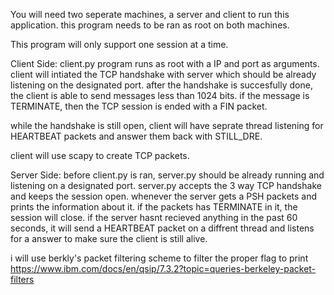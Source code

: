 You will need two seperate machines, a server and client to run this application.
this program needs to be ran as root on both machines.

This program will only support one session at a time.


Client Side:
client.py program runs as root with a IP and port as arguments. client will intiated the TCP handshake with server which should be already listening on the designated port. after the handshake is succesfully done, the client is able to send messages  less than 1024 bits. if the message is TERMINATE, then the TCP session is ended with a FIN packet.

while the handshake is still open, client will have seprate thread listening for HEARTBEAT packets and answer them back with STILL_DRE.

client will use scapy to create TCP packets.


Server Side:
before client.py is ran, server.py should be already running and listening on a designated port. server.py accepts the 3 way TCP handshake and keeps the session open. whenever the server gets a PSH packets and prints the information about it. if the packets has TERMINATE in it, the session will close. if the server hasnt recieved anything in the past 60 seconds, it will send a HEARTBEAT packet on a diffrent thread and listens for a answer to make sure the client is still alive.

i will use berkly's packet filtering scheme to filter the proper flag to print
https://www.ibm.com/docs/en/qsip/7.3.2?topic=queries-berkeley-packet-filters



